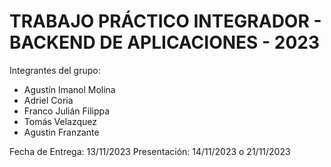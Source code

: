 # TRABAJO PRÁCTICO INTEGRADOR - BACKEND DE APLICACIONES - 2023

Integrantes del grupo:
* Agustín Imanol Molina
* Adriel Coria
* Franco Julián Filippa
* Tomás Velazquez
* Agustin Franzante

Fecha de Entrega: 13/11/2023
Presentación: 14/11/2023 o 21/11/2023
